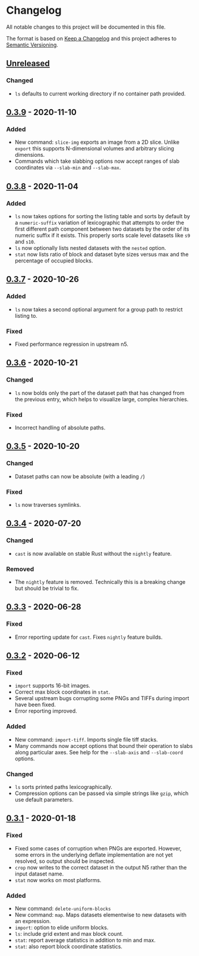 # Changelog
All notable changes to this project will be documented in this file.

The format is based on [Keep a Changelog](http://keepachangelog.com/en/1.0.0/)
and this project adheres to [Semantic Versioning](http://semver.org/spec/v2.0.0.html).

<!-- next-header -->
## [Unreleased]
### Changed
- `ls` defaults to current working directory if no container path provided.

## [0.3.9] - 2020-11-10
### Added
- New command: `slice-img` exports an image from a 2D slice. Unlike `export`
  this supports N-dimensional volumes and arbitrary slicing dimensions.
- Commands which take slabbing options now accept ranges of slab coordinates
  via `--slab-min` and `--slab-max`.

## [0.3.8] - 2020-11-04
### Added
- `ls` now takes options for sorting the listing table and sorts by default by
  a `numeric-suffix` variation of lexicographic that attempts to order the first
  different path component between two datasets by the order of its numeric
  suffix if it exists. This properly sorts scale level datasets like `s9` and
  `s10`.
- `ls` now optionally lists nested datasets with the `nested` option.
- `stat` now lists ratio of block and dataset byte sizes versus max and
  the percentage of occupied blocks.

## [0.3.7] - 2020-10-26
### Added
- `ls` now takes a second optional argument for a group path to restrict listing
  to.

### Fixed
- Fixed performance regression in upstream n5.

## [0.3.6] - 2020-10-21
### Changed
- `ls` now bolds only the part of the dataset path that has changed from the
  previous entry, which helps to visualize large, complex hierarchies.

### Fixed
- Incorrect handling of absolute paths.

## [0.3.5] - 2020-10-20
### Changed
- Dataset paths can now be absolute (with a leading `/`)

### Fixed
- `ls` now traverses symlinks.

## [0.3.4] - 2020-07-20
### Changed
- `cast` is now available on stable Rust without the `nightly` feature.

### Removed
- The `nightly` feature is removed. Technically this is a breaking change but
  should be trivial to fix.

## [0.3.3] - 2020-06-28
### Fixed
- Error reporting update for `cast`. Fixes `nightly` feature builds.

## [0.3.2] - 2020-06-12
### Fixed
- `import` supports 16-bit images.
- Correct max block coordinates in `stat`.
- Several upstream bugs corrupting some PNGs and TIFFs during import have been
  fixed.
- Error reporting improved.

### Added
- New command: `import-tiff`. Imports single file tiff stacks.
- Many commands now accept options that bound their operation to slabs along
  particular axes. See help for the `--slab-axis` and `--slab-coord` options.

### Changed
- `ls` sorts printed paths lexicographically.
- Compression options can be passed via simple strings like `gzip`, which use
  default parameters.

## [0.3.1] - 2020-01-18
### Fixed
- Fixed some cases of corruption when PNGs are exported. However, some errors
  in the underlying deflate implementation are not yet resolved, so output
  should be inspected.
- `crop` now writes to the correct dataset in the output N5 rather than the
  input dataset name.
- `stat` now works on most platforms.

### Added
- New command: `delete-uniform-blocks`
- New command: `map`. Maps datasets elementwise to new datasets with an
  expression.
- `import`: option to elide uniform blocks.
- `ls`: include grid extent and max block count.
- `stat`: report average statistics in addition to min and max.
- `stat`: also report block coordinate statistics.

<!-- next-url -->
[Unreleased]: https://github.com/aschampion/n5gest/compare/v0.3.9...HEAD
[0.3.9]: https://github.com/aschampion/n5gest/compare/0.3.8...0.3.9
[0.3.8]: https://github.com/aschampion/n5gest/compare/0.3.7...0.3.8
[0.3.7]: https://github.com/aschampion/n5gest/compare/0.3.6...0.3.7
[0.3.6]: https://github.com/aschampion/n5gest/compare/0.3.5...0.3.6
[0.3.5]: https://github.com/aschampion/n5gest/compare/0.3.4...0.3.5
[0.3.4]: https://github.com/aschampion/n5gest/compare/0.3.3...0.3.4
[0.3.3]: https://github.com/aschampion/n5gest/compare/0.3.2...0.3.3
[0.3.2]: https://github.com/aschampion/n5gest/compare/0.3.1...0.3.2
[0.3.1]: https://github.com/aschampion/n5gest/compare/0.3.0...0.3.1
